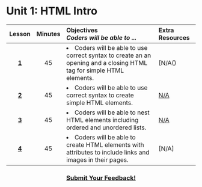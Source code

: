 # Unit 1: HTML Intro
|Lesson|Minutes|Objectives <br> *Coders will be able to ...*|Extra Resources|
|:-------:|:-------:|:-------|:-------|
|[**1**]()|45| <li>Coders will be able to use correct syntax to create an an opening and a closing HTML tag for simple HTML elements.</li>  |[N/A()|
|[**2**]()|45|<li>Coders will be able to use correct syntax to create simple HTML elements.</li> |[N/A]()|
|[**3**]()|45|<li> Coders will be able to nest HTML elements including ordered and unordered lists.</li> |[N/A]()|
|[**4**]()|45|<li> Coders will be able to create HTML elements with attributes to include links and images in their pages. </li>|[N/A]|




<h3 align="center"><a href="https://docs.google.com/forms/d/e/1FAIpQLSfx0wkLyw_jSOhWR2yY8GTR8TV2NXYZc40us7aPHnl9bO6WAQ/viewform">Submit Your Feedback!</a></h3>

